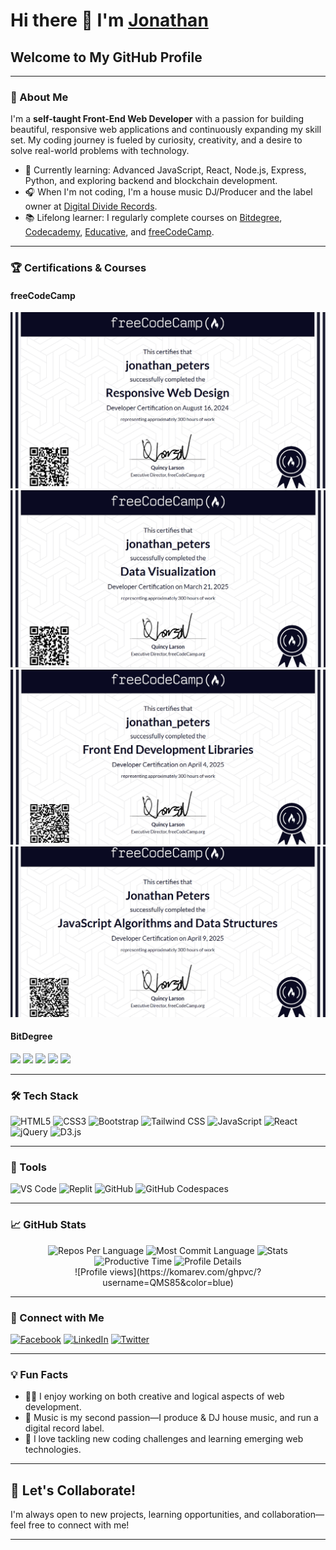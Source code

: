 # Hi there 👋 I'm [Jonathan](https://qms85.github.io/MyPortfolio/)  
## Welcome to My GitHub Profile

---

### 🚀 About Me

I'm a **self-taught Front-End Web Developer** with a passion for building beautiful, responsive web applications and continuously expanding my skill set. My coding journey is fueled by curiosity, creativity, and a desire to solve real-world problems with technology.

- 🌱 Currently learning: Advanced JavaScript, React, Node.js, Express, Python, and exploring backend and blockchain development.
- 🎧 When I'm not coding, I'm a house music DJ/Producer and the label owner at [Digital Divide Records](https://digitaldividerecords-pty-ltd.github.io/DigitalDivideRecords/).
- 📚 Lifelong learner: I regularly complete courses on [Bitdegree](https://www.bitdegree.org/), [Codecademy](https://www.codecademy.com/), [Educative](https://www.educative.io/), and [freeCodeCamp](https://www.freecodecamp.org/).

---

### 🏆 Certifications & Courses

#### freeCodeCamp

[![Responsive Web Design](./free1.png)](https://www.freecodecamp.org/certification/Jonathan_Peters/responsive-web-design)
[![Data Visualization](./free2.png)](https://www.freecodecamp.org/certification/Jonathan_Peters/data-visualization)
[![Front-End Libraries](./free3.png)](https://www.freecodecamp.org/certification/Jonathan_Peters/front-end-development-libraries)
[![JavaScript Algorithms](free4.png)](https://www.freecodecamp.org/certification/Jonathan_Peters/javascript-algorithms-and-data-structures-v8)

#### BitDegree

<img src="https://github.com/user-attachments/assets/be514097-5b73-4f73-9cfd-6fe565a87d61" width="200">
<img src="https://github.com/user-attachments/assets/641b9e92-c5eb-4a91-b3d1-fbfd4e622231" width="200">
<img src="https://github.com/user-attachments/assets/bc45719d-3444-41c6-bba1-e30f079d1739" width="200">
<img src="https://github.com/user-attachments/assets/771d59b9-a1e5-432b-a1d7-e2e54699d87e" width="200">
<img src="https://github.com/user-attachments/assets/aae7c9a7-a0ef-4f8e-8621-92cc54d5934f" width="200">

---

### 🛠️ Tech Stack

![HTML5](https://cdn.jsdelivr.net/gh/devicons/devicon@latest/icons/html5/html5-plain-wordmark.svg)
![CSS3](https://cdn.jsdelivr.net/gh/devicons/devicon@latest/icons/css3/css3-plain-wordmark.svg)
![Bootstrap](https://cdn.jsdelivr.net/gh/devicons/devicon@latest/icons/bootstrap/bootstrap-original-wordmark.svg)
![Tailwind CSS](https://cdn.jsdelivr.net/gh/devicons/devicon@latest/icons/tailwindcss/tailwindcss-original.svg)
![JavaScript](https://cdn.jsdelivr.net/gh/devicons/devicon@latest/icons/javascript/javascript-plain.svg)
![React](https://cdn.jsdelivr.net/gh/devicons/devicon@latest/icons/react/react-original.svg)
![jQuery](https://cdn.jsdelivr.net/gh/devicons/devicon@latest/icons/jquery/jquery-plain-wordmark.svg)
![D3.js](https://cdn.jsdelivr.net/gh/devicons/devicon@latest/icons/d3js/d3js-original.svg)

---

### 🧰 Tools

![VS Code](https://cdn.jsdelivr.net/gh/devicons/devicon@latest/icons/vscode/vscode-original.svg)
![Replit](https://cdn.jsdelivr.net/gh/devicons/devicon@latest/icons/replit/replit-original.svg)
![GitHub](https://cdn.jsdelivr.net/gh/devicons/devicon@latest/icons/github/github-original.svg)
![GitHub Codespaces](https://cdn.jsdelivr.net/gh/devicons/devicon@latest/icons/githubcodespaces/githubcodespaces-original.svg)

---

### 📈 GitHub Stats

<div align="center">
  <img src="http://github-profile-summary-cards.vercel.app/api/cards/repos-per-language?username=QMS85&theme=github_dark" alt="Repos Per Language" width="300px">
  <img src="http://github-profile-summary-cards.vercel.app/api/cards/most-commit-language?username=QMS85&theme=github_dark" alt="Most Commit Language" width="300px">
  <img src="http://github-profile-summary-cards.vercel.app/api/cards/stats?username=QMS85&theme=github_dark" alt="Stats" width="300px">
  <img src="http://github-profile-summary-cards.vercel.app/api/cards/productive-time?username=QMS85&theme=github_dark&utcOffset=8" alt="Productive Time" width="300px">
  <img src="http://github-profile-summary-cards.vercel.app/api/cards/profile-details?username=QMS85&theme=github_dark" alt="Profile Details" width="600px">
  <br>
  ![Profile views](https://komarev.com/ghpvc/?username=QMS85&color=blue)
</div>

---

### 🤝 Connect with Me

[![Facebook](https://cdn.jsdelivr.net/gh/devicons/devicon@latest/icons/facebook/facebook-original.svg)](https://www.facebook.com/2jonathanpeters)
[![LinkedIn](https://cdn.jsdelivr.net/gh/devicons/devicon@latest/icons/linkedin/linkedin-original.svg)](https://linkedin.com/in/2jonathanpeters)
[![Twitter](https://cdn.jsdelivr.net/gh/devicons/devicon@latest/icons/twitter/twitter-original.svg)](https://twitter.com/DJJonnas85)

---

### 💡 Fun Facts

- 👨‍💻 I enjoy working on both creative and logical aspects of web development.
- 🎵 Music is my second passion—I produce & DJ house music, and run a digital record label.
- 🧩 I love tackling new coding challenges and learning emerging web technologies.

---

## 📝 Let's Collaborate!

I'm always open to new projects, learning opportunities, and collaboration—feel free to connect with me!

---
